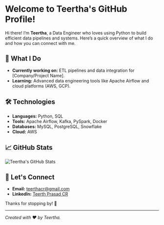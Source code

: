 # Welcome to Teertha's GitHub Profile!

Hi there! I’m **Teertha**, a Data Engineer who loves using Python to build efficient data pipelines and systems. Here’s a quick overview of what I do and how you can connect with me.

## 🔧 What I Do

- **Currently working on:** ETL pipelines and data integration for [Company/Project Name].
- **Learning:** Advanced data engineering tools like Apache Airflow and cloud platforms (AWS, GCP).

## 🛠️ Technologies

- **Languages:** Python, SQL
- **Tools:** Apache Airflow, Kafka, PySpark, Docker
- **Databases:** MySQL, PostgreSQL, Snowflake
- **Cloud:** AWS

## 📈 GitHub Stats

![Teertha's GitHub Stats](https://github-readme-stats.vercel.app/api?username=teertha&show_icons=true&hide_title=true&count_private=true&hide=prs&theme=radical)

## 📣 Let's Connect

- **Email:** [teerthacr@gmail.com](mailto:teerthacr@gmail.com)
- **LinkedIn:** [Teerth Prasad CR](https://www.linkedin.com/in/teerthcr)

Thanks for stopping by! 🚀

---

*Created with ❤️ by Teertha.*
